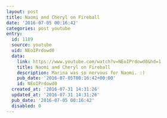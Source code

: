 ```yaml
---
layout: post
title: Naomi and Cheryl on Fireball
date: '2016-07-05 00:16:42'
categories: post youtube
entry:
  id: 1189
  source: youtube
  uid: NEoIPrdowd0
  data:
    link: https://www.youtube.com/watch?v=NEoIPrdowd0&hd=1
    title: Naomi and Cheryl on Fireball
    description: Marina was so nervous for Naomi. :)
    pub_date: '2016-07-05T00:16:42+00:00'
    id: NEoIPrdowd0
  created_at: '2016-07-31 14:31:26'
  updated_at: '2016-07-31 14:31:26'
  pub_date: '2016-07-05 00:16:42'
  disabled: 0
---
```

